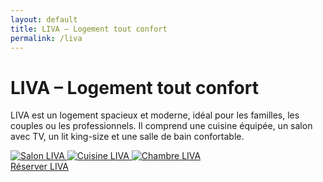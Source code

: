 ```yaml
---
layout: default
title: LIVA – Logement tout confort
permalink: /liva
---
```


<div class="bg-gray-100 min-h-screen text-center py-12 px-4">
  <h1 class="text-4xl font-bold mb-4">LIVA – Logement tout confort</h1>
  <p class="text-lg max-w-xl mx-auto mb-8">
    LIVA est un logement spacieux et moderne, idéal pour les familles, les couples ou les professionnels.
    Il comprend une cuisine équipée, un salon avec TV, un lit king-size et une salle de bain confortable.
  </p>
  
  <div class="flex flex-wrap justify-center gap-4">
  <a href="{{ site.baseurl }}/assets/images/Liva.jpg" data-lightbox="liva" data-title="Salon LIVA">
    <img src="{{ site.baseurl }}/assets/images/Liva.jpg" alt="Salon LIVA" class="h-48 rounded shadow" />
  </a>
  <a href="{{ site.baseurl }}/assets/images/chaise.jpg" data-lightbox="liva" data-title="Cuisine LIVA">
    <img src="{{ site.baseurl }}/assets/images/chaise.jpg" alt="Cuisine LIVA" class="h-48 rounded shadow" />
  </a>
  <a href="{{ site.baseurl }}/assets/images/espacerepas.jpg" data-lightbox="liva" data-title="Chambre LIVA">
    <img src="{{ site.baseurl }}/assets/images/espacerepas.jpg" alt="Chambre LIVA" class="h-48 rounded shadow" />
  </a>
</div>


  <a href="[https://www.airbnb.fr/rooms/12345678](https://www.airbnb.fr/rooms/41095534?adults=2&check_in=2025-09-04&check_out=2025-09-05&guests=2&search_mode=regular_search&source_impression_id=p3_1748372770_P3HON4fM1yYyFg5Z&previous_page_section_name=1000&federated_search_id=aae40bda-3110-4f16-af61-a3ae4db03005)" class="bg-blue-500 hover:bg-blue-600 text-white font-semibold py-3 px-6 rounded-full transition">
    Réserver LIVA
  </a>
</div>
